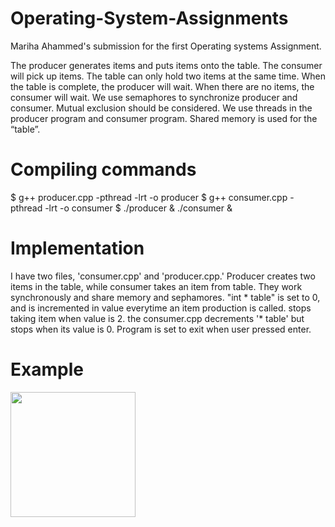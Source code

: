 # Operating-System-Assignments
Mariha Ahammed's submission for the first Operating systems Assignment. 


The producer generates items and puts items onto the table. The consumer will pick up items. The table can only hold two items at the same time. When the table is complete, the producer will wait. When there are no items, the consumer will wait. We use semaphores to synchronize producer and consumer.  Mutual exclusion should be considered. We use threads in the producer program and consumer program. Shared memory is used for the “table”.

# Compiling commands

$ g++ producer.cpp -pthread -lrt -o producer
$ g++ consumer.cpp -pthread -lrt -o consumer
$ ./producer & ./consumer &

# Implementation

I have two files, 'consumer.cpp' and 'producer.cpp.' Producer creates two items in the table, while consumer takes an item from table. They work synchronously and share memory and sephamores. "int * table" is set to 0, and is incremented in value everytime an item production is called. stops taking item when value is 2. the consumer.cpp decrements '* table' but stops when its value is 0. Program is set to exit when user pressed enter. 

# Example
<img src="https://user-images.githubusercontent.com/94094992/199385168-b1ae3566-bd14-4a07-b83d-273395defb3c.png" width=200>
